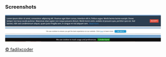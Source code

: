 <h3>Screenshots</h3>
<img src="https://github.com/fadilxcoder/cookie-js/blob/master/1.JPG"><br>
<img src="https://github.com/fadilxcoder/cookie-js/blob/master/2.JPG"><br>
<img src="https://github.com/fadilxcoder/cookie-js/blob/master/3.JPG"><br>

<a href="https://www.facebook.com/fadil.xcoder"> &copy; fadilxcoder </a>
